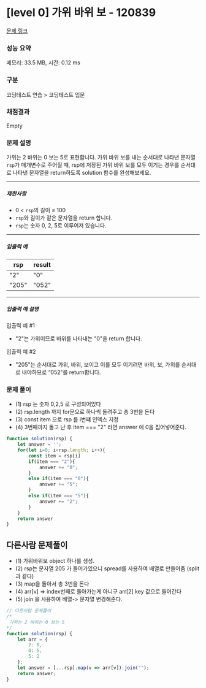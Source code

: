 # [level 0] 가위 바위 보 - 120839 

[문제 링크](https://school.programmers.co.kr/learn/courses/30/lessons/120839) 

### 성능 요약

메모리: 33.5 MB, 시간: 0.12 ms

### 구분

코딩테스트 연습 > 코딩테스트 입문

### 채점결과

Empty

### 문제 설명

<p>가위는 2 바위는 0 보는 5로 표현합니다. 가위 바위 보를 내는 순서대로 나타낸 문자열 <code>rsp</code>가 매개변수로 주어질 때, rsp에 저장된 가위 바위 보를  모두 이기는 경우를 순서대로 나타낸 문자열을 return하도록 solution 함수를 완성해보세요.</p>

<hr>

<h5>제한사항</h5>

<ul>
<li>0 &lt; <code>rsp</code>의 길이 ≤ 100</li>
<li> <code>rsp</code>와 길이가 같은 문자열을 return 합니다.</li>
<li> <code>rsp</code>는 숫자 0, 2, 5로 이루어져 있습니다.</li>
</ul>

<hr>

<h5>입출력 예</h5>
<table class="table">
        <thead><tr>
<th>rsp</th>
<th>result</th>
</tr>
</thead>
        <tbody><tr>
<td>"2"</td>
<td>"0"</td>
</tr>
<tr>
<td>"205"</td>
<td>"052"</td>
</tr>
</tbody>
      </table>
<hr>

<h5>입출력 예 설명</h5>

<p>입출력 예 #1</p>

<ul>
<li>"2"는 가위이므로 바위를 나타내는 "0"을 return 합니다.</li>
</ul>

<p>입출력 예 #2</p>

<ul>
<li>"205"는 순서대로 가위, 바위, 보이고 이를 모두 이기려면 바위, 보, 가위를 순서대로 내야하므로 “052”를 return합니다.</li>
</ul>

### 문제 풀이
- (1) rsp 는 숫자 0,2,5 로 구성되어있다
- (2) rsp.length 까지 for문으로 하나씩 돌려주고 총 3번을 돈다
- (3) const item 으로 rsp 를 i번쨰 인덱스 지정 
- (4) 3번째까지 돌고 난 후 item === "2" 라면 answer 에 0을 집어넣어준다.
```js
function solution(rsp) {
    let answer = '';
    for(let i=0; i<rsp.length; i++){
        const item = rsp[i] 
        if(item === "2"){
            answer += "0";
        }
        else if(item === "0"){
            answer += "5";
        }
        else if(item === "5"){
            answer += "2";
        }
    }
    return answer
}
```

## 다른사람 문제풀이
- (1) 가위바위보 object 하나를 생성.
- (2) rsp는 문자열 205 가 들어가있으니 spread를 사용하여 배열로 만들어줌 (split과 같다)
- (3) map을 돌아서 총 3번을 돈다
- (4) arr[v] => index번째로 돌아가는게 아니구 arr[2] key 값으로 들어간다
- (5) join 을 사용하여 배열-> 문자열 변경해준다.

```js
// 다른사람 문제풀이
/*
 가위는 2 바위는 0 보는 5
*/
function solution(rsp) {
    let arr = {
        2: 0,
        0: 5,
        5: 2
    };
    let answer = [...rsp].map(v => arr[v]).join("");
    return answer;
}
```
